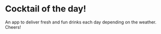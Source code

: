 # Cocktail of the day!

An app to deliver fresh and fun drinks each day depending on the weather. Cheers!
